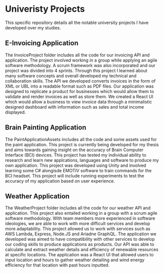 ﻿# Univeristy Projects 

This specific repository details all the notable university projects I have developed over my studies.

## E-Invoicing Application

The InvoiceProject folder includes all the code for our invoicing API and application. The project involved working in a group while applying an agile software methodology. A scrum framework was also incorporated and our project was divided into 4 sprints. Through this project I learned about many software concepts and overall developed my technical and collaboration skills. The API we developed converts invoices in the form of XML or UBL into a readable format such as PDF files. Our application was designed to replicate a product for businesses which would allow them to validate and render invoices as well as store them. We created a React UI which would allow a business to view invoice data through a minimalistic designed dashboard with information such as sales and total income displayed.

## Brain Painting Application

The PaintApplicationAssets includes all the code and some assets used for the paint application. This project is currently being developed for my thesis and aims towards gaining insight on the accuracy of Brain Computer Interface (BCI) devices. This project has tested my individual ability to research and learn new applcations, languages and software to produce my own application. This project was developed using Unity and involved learning some C# alongisde EMOTIV software to train commands for the BCI headset. This project will include running experiments to test the accuracy of my application based on user experience.

## Weather Application

The WeatherProject folder includes all the code for our weather API and application. This project also entailed working in a group with a scrum agile software methodology. With team members more experienced in software ideologies, we are able to work with more difficult services and develop more adaptability. This project allowed us to work with services such as AWS Lambda, Express, Node.JS and Ariadne GraphQL. The application we developed was aimed to have compatibility with other services to develop our coding skills to produce applications as products. Our API was able to calculate and extract weather details and efficiency of renewable resources at specific locations. The application was a React UI that allowed users to input location and hours to gather weather detailing and wind energy efficiency for that location with past hours inputted. 

